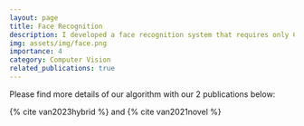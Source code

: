 ```yaml
---
layout: page
title: Face Recognition
description: I developed a face recognition system that requires only CPUs for training on a small dataset, yet achieves accuracy and speed comparable to state-of-the-art methods. Moreover, the system supports online learning. This work has resulted in two publications.
img: assets/img/face.png
importance: 4
category: Computer Vision
related_publications: true
---
```


Please find more details of our algorithm with our 2 publications below:

{% cite van2023hybrid %} and {% cite van2021novel %}
